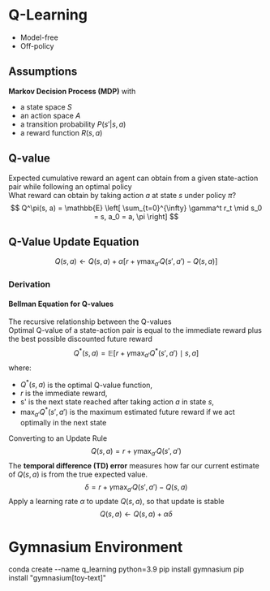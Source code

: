 
# Q-Learning

- Model-free
- Off-policy

## Assumptions
**Markov Decision Process (MDP)** with
- a state space $S$
- an action space $A$
- a transition probability $P(s' | s, a)$
- a reward function $R(s, a)$

## Q-value
Expected cumulative reward an agent can obtain from a given state-action pair while following an optimal policy<br>
What reward can obtain by taking action $a$ at state $s$ under policy $\pi$?
$$
Q^\pi(s, a) = \mathbb{E} \left[ \sum_{t=0}^{\infty} \gamma^t r_t \mid s_0 = s, a_0 = a, \pi \right]
$$

## Q-Value Update Equation
$$
Q(s, a) \leftarrow Q(s, a) + \alpha \left[ r + \gamma \max_{a'} Q(s', a') - Q(s, a) \right]
$$
### Derivation
#### Bellman Equation for Q-values
The recursive relationship between the Q-values <br>
Optimal Q-value of a state-action pair is equal to the immediate reward plus the best possible discounted future reward
$$
Q^*(s, a) = \mathbb{E} \left[ r + \gamma \max_{a'} Q^*(s', a') \mid s, a \right]
$$
where:
- $Q^*(s, a)$ is the optimal Q-value function,
- $r$ is the immediate reward,
- s' is the next state reached after taking action $a$ in state $s$,
- $\max_{a'} Q^*(s', a')$ is the maximum estimated future reward if we act optimally in the next state

Converting to an Update Rule
$$
Q(s, a) = r + \gamma \max_{a'} Q(s', a')
$$
The **temporal difference (TD) error** measures how far our current estimate of $Q(s, a)$ is from the true expected value.
$$
\delta = r + \gamma \max_{a'} Q(s', a') - Q(s, a)
$$
Apply a learning rate $\alpha$ to update $Q(s, a)$, so that update is stable
$$
Q(s, a) \leftarrow Q(s, a) + \alpha \delta
$$

# Gymnasium Environment
conda create --name q_learning python=3.9
pip install gymnasium
pip install "gymnasium[toy-text]"